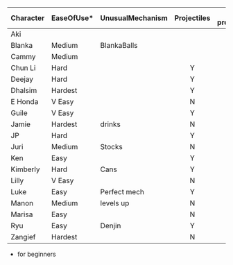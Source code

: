| Character | EaseOfUse* | UnusualMechanism | Projectiles | anti-projectiles | CommandGrab |  Charge | Stock | Teleport | Disadvantages |
| :--- | :-- | :-- | :-----------: | :--: | :--: | :--: | :--: | :--: | :-- |
| Aki  || ||  | | | Y | Y | | slow poison ball recovery |
| Blanka  |Medium| BlankaBalls||  | | | Y | Y | ||
| Cammy |Medium| || Y | | | | | ||
| Chun Li |Hard| | Y |  | | | | | ||
| Deejay |Hard| | Y | | | | | | ||
| Dhalsim |Hardest| | Y | | | | | | Y ||
| E Honda |V Easy| | N |  | | Y | Y | | Y ||
| Guile |V Easy| | Y | | | | Y | | ||
| Jamie |Hardest| drinks| N | | | Y | | Y | ||
| JP |Hard| |Y| | | Y | | Y | ||
| Juri |Medium| Stocks |N| | | Y | | Y | ||
| Ken |Easy| | Y | Y | | | | | ||
| Kimberly |Hard| Cans| Y|  | | | | Y | Y ||
| Lilly |V Easy| | N |  | | | | Y | Y ||
| Luke |Easy| Perfect mech| Y | Y | | | | | ||
| Manon |Medium| levels up | N |  | | |Y |  |  ||
| Marisa |Easy| | N |  | | | |  |  ||
| Ryu |Easy| Denjin | Y | Y | | | | | ||
| Zangief |Hardest| | N |  | | Y | | | ||

* for beginners
